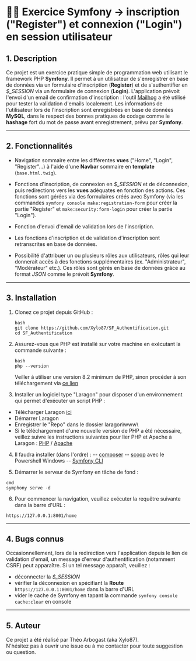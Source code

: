# 🎵🔑 Exercice Symfony -> inscription ("Register") et connexion ("Login") en session utilisateur

## 1. Description

Ce projet est un exercice pratique simple de programmation web utilisant le framework PHP **Symfony**.
Il permet à un utilisateur de s'enregistrer en base de données via un formulaire d'inscription (**Register**) et de s'authentifier en *$_SESSION* via un formulaire de connexion (**Login**).
L'application prévoit l'envoi d'un email de confirmation d'inscription : l'outil [Mailhog](https://github.com/mailhog/MailHog/releases/tag/v1.0.1) a été utilisé pour tester la validation d'emails localement.
Les informations de l'utilisateur lors de l'inscription sont enregistrées en base de données **MySQL**, dans le respect des bonnes pratiques de codage comme le **hashage** fort du mot de passe avant enregistrement, prévu par **Symfony**.

---

## 2. Fonctionnalités

- Navigation sommaire entre les différentes **vues** ("Home", "Login", "Register"...) à l'aide d'une **Navbar** sommaire en **template** (```base.html.twig```).

- Fonctions d'inscription, de connexion en *$_SESSION* et de déconnexion, puis redirections vers les **vues** adéquates en fonction des actions.
Ces fonctions sont gérées via des formulaires créés avec Symfony (via les commandes ```symfony console make:registration-form``` pour créer la partie "Register" et ```make:security:form-login``` pour créer la partie "Login").

- Fonction d'envoi d'email de validation lors de l'inscription.

- Les fonctions d'inscription et de validation d'inscription sont retranscrites en base de données.

- Possibilité d'attribuer un ou plusieurs rôles aux utilisateurs, rôles qui leur donnerait accès à des fonctions supplémentaires (ex. "Administrateur", "Modérateur" etc.). Ces rôles sont gérés en base de données grâce au format *JSON* comme le prévoit **Symfony**.

---

## 3. Installation 

1. Clonez ce projet depuis GitHub :
   ```
   bash
   git clone https://github.com/Xylo87/SF_Authentification.git
   cd SF_Authentification
   ```
2. Assurez-vous que PHP est installé sur votre machine en exécutant la commande suivante :
   ```
   bash
   php --version
   ```
   Veiller à utiliser une version 8.2 minimum de PHP, sinon procéder à son téléchargement via [ce lien](https://www.php.net/downloads.php)

3. Installer un logiciel type "Laragon" pour disposer d'un environnement qui permet d'exécuter un script PHP :

- Télécharger Laragon [ici](https://laragon.org/download/)
- Démarrer Laragon
- Enregistrer le "Repo" dans le dossier laragon\www\
- Si le téléchargement d'une nouvelle version de PHP a été nécessaire, veillez suivre les instructions suivantes pour lier PHP et Apache à Laragon : [PHP](https://www.kreaweb.be/laragon-update-php/) / [Apache](https://www.kreaweb.be/laragon-update-apache/)

4. Il faudra installer (dans l'ordre) : 
-- [composer](https://getcomposer.org/download/)
-- [scoop](https://scoop.sh/) avec le Powershell Windows
-- [Symfony CLI](https://symfony.com/download)

5. Démarrer le serveur de Symfony en tâche de fond : 
```
cmd
symphony serve -d
```

6. Pour commencer la navigation, veuillez exécuter la requêtre suivante dans la barre d'URL :
```
https://127.0.0.1:8001/home
```

---

## 4. Bugs connus

Occasionnellement, lors de la redirection vers l'application depuis le lien de validation d'email, un message d'erreur d'authentification (notamment CSRF) peut apparaître.
Si un tel message apparaît, veuillez : 
- déconnecter la *$_SESSION* 
- vérifier la déconnexion en spécifiant la **Route** ```https://127.0.0.1:8001/home``` dans la barre d'URL
- vider le cache de Symfony en tapant la commande ```symfony console cache:clear``` en console

---

## 5. Auteur
Ce projet a été réalisé par Théo Arbogast (aka Xylo87).  
N'hésitez pas à ouvrir une issue ou à me contacter pour toute suggestion ou question.
